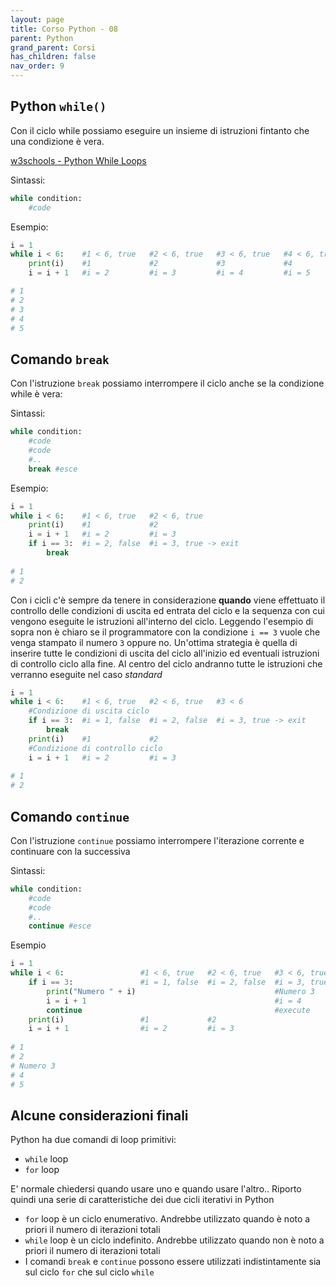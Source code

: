 ```yaml
---
layout: page
title: Corso Python - 08
parent: Python
grand_parent: Corsi
has_children: false
nav_order: 9
---
```


## Python `while()`

Con il ciclo while possiamo eseguire un insieme di istruzioni fintanto che una condizione è vera.

[w3schools - Python While Loops](https://www.w3schools.com/python/python_while_loops.asp)

Sintassi:

```py
while condition:
    #code
```

Esempio:

```py
i = 1
while i < 6:    #1 < 6, true   #2 < 6, true   #3 < 6, true   #4 < 6, true    #5 < 6, true    #6 < 6, false -> exit
    print(i)    #1             #2             #3             #4              #5                
    i = i + 1   #i = 2         #i = 3         #i = 4         #i = 5          #i = 6          

# 1
# 2
# 3
# 4
# 5
```

## Comando `break`

Con l'istruzione `break` possiamo interrompere il ciclo anche se la condizione while è vera:

Sintassi:

```py
while condition:
    #code
    #code
    #..
    break #esce
```

Esempio:

```py
i = 1
while i < 6:    #1 < 6, true   #2 < 6, true   
    print(i)    #1             #2                          
    i = i + 1   #i = 2         #i = 3         
    if i == 3:  #i = 2, false  #i = 3, true -> exit
        break
            
# 1
# 2
```

Con i cicli c'è sempre da tenere in considerazione **quando** viene effettuato il controllo delle condizioni di uscita ed entrata del ciclo e la sequenza con cui vengono eseguite le istruzioni all'interno del ciclo. Leggendo l'esempio di sopra non è chiaro se il programmatore con la condizione `i == 3` vuole che venga stampato il numero `3` oppure no. Un'ottima strategia è quella di inserire tutte le condizioni di uscita del ciclo all'inizio ed eventuali istruzioni di controllo ciclo alla fine. Al centro del ciclo andranno tutte le istruzioni che verranno eseguite nel caso *standard*

```py
i = 1
while i < 6:    #1 < 6, true   #2 < 6, true   #3 < 6
    #Condizione di uscita ciclo
    if i == 3:  #i = 1, false  #i = 2, false  #i = 3, true -> exit
        break  
    print(i)    #1             #2     
    #Condizione di controllo ciclo                     
    i = i + 1   #i = 2         #i = 3         
            
# 1
# 2
```

## Comando `continue`

Con l'istruzione `continue` possiamo interrompere l'iterazione corrente e continuare con la successiva

Sintassi:

```py
while condition:
    #code
    #code
    #..
    continue #esce
```

Esempio

```py
i = 1
while i < 6:                 #1 < 6, true   #2 < 6, true   #3 < 6, true   #4 < 6, true   #5 < 6, true   #6 < 6, false -> exit
    if i == 3:               #i = 1, false  #i = 2, false  #i = 3, true   #i = 4, false  #i = 5, false 
        print("Numero " + i)                               #Numero 3
        i = i + 1                                          #i = 4
        continue                                           #execute
    print(i)                 #1             #2                            #4             #5                   
    i = i + 1                #i = 2         #i = 3                        #i = 4         #i = 5         #i = 6         
            
# 1
# 2
# Numero 3
# 4
# 5
```

## Alcune considerazioni finali

Python ha due comandi di loop primitivi:

- `while` loop
- `for` loop

E' normale chiedersi quando usare uno e quando usare l'altro.. Riporto quindi una serie di caratteristiche dei due cicli iterativi in Python

- `for` loop è un ciclo enumerativo. Andrebbe utilizzato quando è noto a priori il numero di iterazioni totali
- `while` loop è un ciclo indefinito. Andrebbe utilizzato quando non è noto a priori il numero di iterazioni totali
- I comandi `break` e `continue` possono essere utilizzati indistintamente sia sul ciclo `for` che sul ciclo `while`